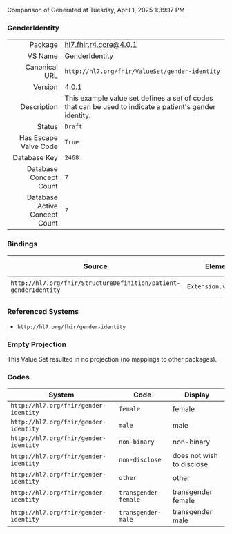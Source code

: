 Comparison of 
Generated at Tuesday, April 1, 2025 1:39:17 PM

### GenderIdentity

|      |     |
| ---: | --- |
| Package | hl7.fhir.r4.core@4.0.1 |
| VS Name | GenderIdentity |
| Canonical URL | `http://hl7.org/fhir/ValueSet/gender-identity` |
| Version | 4.0.1 |
| Description | This example value set defines a set of codes that can be used to indicate a patient's gender identity. |
| Status | `Draft` |
| Has Escape Valve Code | `True` |
| Database Key | `2468` |
| Database Concept Count | `7` |
| Database Active Concept Count | `7` |
### Bindings

| Source | Element | Binding | Strength | Element Short |
| ------ | ------- | ------- | -------- | ------------- |
| `http://hl7.org/fhir/StructureDefinition/patient-genderIdentity` | `Extension.value[x]` | `http://hl7.org/fhir/ValueSet/gender-identity` | `Example` | Value of extension |

### Referenced Systems

* `http://hl7.org/fhir/gender-identity`
### Empty Projection

This Value Set resulted in no projection (no mappings to other packages).

### Codes

| System | Code | Display |
| ------ | ---- | ------- |
| `http://hl7.org/fhir/gender-identity` | `female` | female |
| `http://hl7.org/fhir/gender-identity` | `male` | male |
| `http://hl7.org/fhir/gender-identity` | `non-binary` | non-binary |
| `http://hl7.org/fhir/gender-identity` | `non-disclose` | does not wish to disclose |
| `http://hl7.org/fhir/gender-identity` | `other` | other |
| `http://hl7.org/fhir/gender-identity` | `transgender-female` | transgender female |
| `http://hl7.org/fhir/gender-identity` | `transgender-male` | transgender male |
